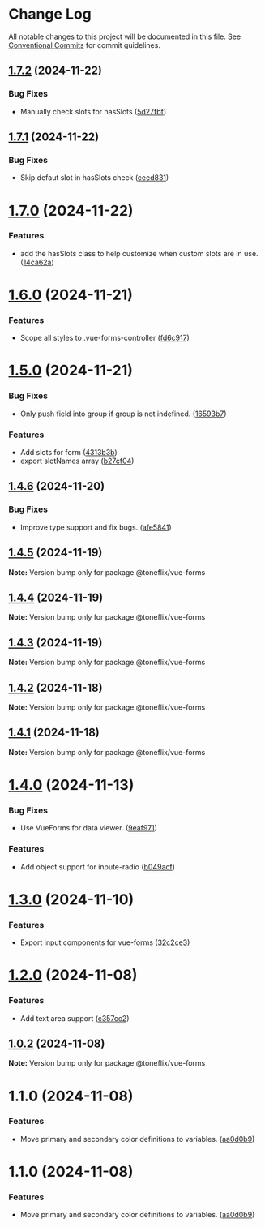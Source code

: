 # Change Log

All notable changes to this project will be documented in this file.
See [Conventional Commits](https://conventionalcommits.org) for commit guidelines.

## [1.7.2](https://github.com/toneflix/vue-component-pack/compare/@toneflix/vue-forms@1.7.1...@toneflix/vue-forms@1.7.2) (2024-11-22)

### Bug Fixes

- Manually check slots for hasSlots ([5d27fbf](https://github.com/toneflix/vue-component-pack/commit/5d27fbf9ffd67e6c54b8c9b966c723f35e72996c))

## [1.7.1](https://github.com/toneflix/vue-component-pack/compare/@toneflix/vue-forms@1.7.0...@toneflix/vue-forms@1.7.1) (2024-11-22)

### Bug Fixes

- Skip defaut slot in hasSlots check ([ceed831](https://github.com/toneflix/vue-component-pack/commit/ceed831b556e58865133fd5c70c17f5d546d8996))

# [1.7.0](https://github.com/toneflix/vue-component-pack/compare/@toneflix/vue-forms@1.6.0...@toneflix/vue-forms@1.7.0) (2024-11-22)

### Features

- add the hasSlots class to help customize when custom slots are in use. ([14ca62a](https://github.com/toneflix/vue-component-pack/commit/14ca62a52db60a3d10e3b1d5ed54cc817da044d3))

# [1.6.0](https://github.com/toneflix/vue-component-pack/compare/@toneflix/vue-forms@1.5.0...@toneflix/vue-forms@1.6.0) (2024-11-21)

### Features

- Scope all styles to .vue-forms-controller ([fd6c917](https://github.com/toneflix/vue-component-pack/commit/fd6c91731da35b3f780338ef39da7cc97d3a1371))

# [1.5.0](https://github.com/toneflix/vue-component-pack/compare/@toneflix/vue-forms@1.4.6...@toneflix/vue-forms@1.5.0) (2024-11-21)

### Bug Fixes

- Only push field into group if group is not indefined. ([16593b7](https://github.com/toneflix/vue-component-pack/commit/16593b71c3cdd9b47e97e927b122934d595f141d))

### Features

- Add slots for form ([4313b3b](https://github.com/toneflix/vue-component-pack/commit/4313b3bf498026a49f789a578f5c70a354454804))
- export slotNames array ([b27cf04](https://github.com/toneflix/vue-component-pack/commit/b27cf047bbebec43f4aeefe9165bfe3b807a6405))

## [1.4.6](https://github.com/toneflix/vue-component-pack/compare/@toneflix/vue-forms@1.4.5...@toneflix/vue-forms@1.4.6) (2024-11-20)

### Bug Fixes

- Improve type support and fix bugs. ([afe5841](https://github.com/toneflix/vue-component-pack/commit/afe5841c5f93eb1a6e4809b6fbcf66e9c884052a))

## [1.4.5](https://github.com/toneflix/vue-component-pack/compare/@toneflix/vue-forms@1.4.4...@toneflix/vue-forms@1.4.5) (2024-11-19)

**Note:** Version bump only for package @toneflix/vue-forms

## [1.4.4](https://github.com/toneflix/vue-component-pack/compare/@toneflix/vue-forms@1.4.3...@toneflix/vue-forms@1.4.4) (2024-11-19)

**Note:** Version bump only for package @toneflix/vue-forms

## [1.4.3](https://github.com/toneflix/vue-component-pack/compare/@toneflix/vue-forms@1.4.2...@toneflix/vue-forms@1.4.3) (2024-11-19)

**Note:** Version bump only for package @toneflix/vue-forms

## [1.4.2](https://github.com/toneflix/vue-component-pack/compare/@toneflix/vue-forms@1.4.1...@toneflix/vue-forms@1.4.2) (2024-11-18)

**Note:** Version bump only for package @toneflix/vue-forms

## [1.4.1](https://github.com/toneflix/vue-component-pack/compare/@toneflix/vue-forms@1.4.0...@toneflix/vue-forms@1.4.1) (2024-11-18)

**Note:** Version bump only for package @toneflix/vue-forms

# [1.4.0](https://github.com/toneflix/vue-component-pack/compare/@toneflix/vue-forms@1.3.0...@toneflix/vue-forms@1.4.0) (2024-11-13)

### Bug Fixes

- Use VueForms for data viewer. ([9eaf971](https://github.com/toneflix/vue-component-pack/commit/9eaf9716d301d2f57cd2ffa717538dafdcbe5bc2))

### Features

- Add object support for inpute-radio ([b049acf](https://github.com/toneflix/vue-component-pack/commit/b049acf0f0ed7ba30da60304b49ea8b5c9ff2870))

# [1.3.0](https://github.com/toneflix/vue-component-pack/compare/@toneflix/vue-forms@1.2.0...@toneflix/vue-forms@1.3.0) (2024-11-10)

### Features

- Export input components for vue-forms ([32c2ce3](https://github.com/toneflix/vue-component-pack/commit/32c2ce3fa3beda908ae9b57b34adf5d861756000))

# [1.2.0](https://github.com/toneflix/vue-component-pack/compare/@toneflix/vue-forms@1.0.2...@toneflix/vue-forms@1.2.0) (2024-11-08)

### Features

- Add text area support ([c357cc2](https://github.com/toneflix/vue-component-pack/commit/c357cc2a5d1bd19dbe76a89ea1ca352220b1b65f))

## [1.0.2](https://github.com/toneflix/vue-component-pack/compare/@toneflix/vue-forms@1.1.0...@toneflix/vue-forms@1.0.2) (2024-11-08)

**Note:** Version bump only for package @toneflix/vue-forms

# 1.1.0 (2024-11-08)

### Features

- Move primary and secondary color definitions to variables. ([aa0d0b9](https://github.com/toneflix/vue-component-pack/commit/aa0d0b935e639673f901970bda5d8beef295b543))

# 1.1.0 (2024-11-08)

### Features

- Move primary and secondary color definitions to variables. ([aa0d0b9](https://github.com/toneflix/vue-component-pack/commit/aa0d0b935e639673f901970bda5d8beef295b543))
